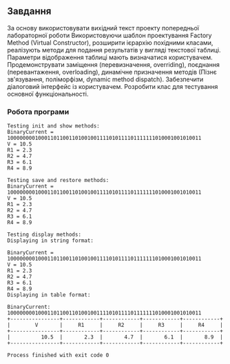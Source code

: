 ## Завдання

За основу використовувати вихідний текст проекту попередньої лабораторної роботи Використовуючи шаблон проектування Factory Method (Virtual Constructor), розширити ієрархію похідними класами, реалізують методи для подання результатів у вигляді текстової таблиці. Параметри відображення таблиці мають визначатися користувачем. Продемонструвати заміщення (перевизначення, overriding), поєднання (перевантаження, overloading), динамічне призначення методів (Пізнє зв'язування, поліморфізм, dynamic method dispatch). Забезпечити діалоговий інтерфейс із користувачем. Розробити клас для тестування основної функціональності.

### Робота програми

```
Testing init and show methods:
BinaryCurrent = 100000000100011011001101001001111010111101111111010001001010011
V = 10.5
R1 = 2.3
R2 = 4.7
R3 = 6.1
R4 = 8.9

Testing save and restore methods:
BinaryCurrent = 100000000100011011001101001001111010111101111111010001001010011
V = 10.5
R1 = 2.3
R2 = 4.7
R3 = 6.1
R4 = 8.9

Testing display methods:
Displaying in string format:

BinaryCurrent = 100000000100011011001101001001111010111101111111010001001010011
V = 10.5
R1 = 2.3
R2 = 4.7
R3 = 6.1
R4 = 8.9
Displaying in table format:

BinaryCurrent: 100000000100011011001101001001111010111101111111010001001010011
+----------------+------------+------------+------------+------------+
|        V       |     R1     |     R2     |     R3     |     R4     |
+----------------+------------+------------+------------+------------+
|          10.5  |       2.3  |       4.7  |       6.1  |       8.9  |
+----------------+------------+------------+------------+------------+

Process finished with exit code 0
```
```
